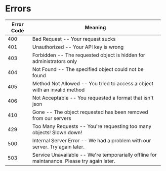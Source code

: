 # Errors


Error Code | Meaning
---------- | -------
400 | Bad Request -- Your request sucks
401 | Unauthorized -- Your API key is wrong
403 | Forbidden -- The requested object is hidden for administrators only
404 | Not Found -- The specified object could not be found
405 | Method Not Allowed -- You tried to access a object with an invalid method
406 | Not Acceptable -- You requested a format that isn't json
410 | Gone -- The object requested has been removed from our servers
429 | Too Many Requests -- You're requesting too many objects! Slown down!
500 | Internal Server Error -- We had a problem with our server. Try again later.
503 | Service Unavailable -- We're temporarially offline for maintanance. Please try again later.